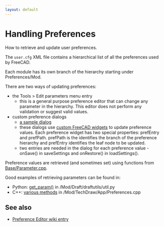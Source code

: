 ```yaml
---
layout: default
---
```


#  Handling Preferences

How to retrieve and update user preferences.

The `user.cfg` XML file contains a hierarchical list of all the preferences used by FreeCAD.

Each module has its own branch of the hierarchy starting under Preferences/Mod.

There are two ways of updating preferences: 
* the Tools > Edit parameters menu entry
    * this is a general purpose preference editor that can change any parameter in the hierarchy. This editor does not perform any validation or suggest valid values.
* custom preference dialogs
    * [a sample dialog](https://github.com/FreeCAD/FreeCAD/blob/master/src/Mod/Part/Gui/DlgSettingsMeasure.cpp)
    * these dialogs use [custom FreeCAD widgets](https://wiki.freecad.org/Compile_on_Windows/en#Qt_Designer_plugin) to update preference values.  Each preference widget has two special properties: prefEntry and prefPath.  prefPath is the identifies the branch of the preference hierarchy and prefEntry identifies the leaf node to be updated.
    * two entries are needed in the dialog for each preference value - onSave() in saveSettings and onRestore() in loadSettings().
    
Preference values are retrieved (and sometimes set) using functions from [Base/Parameter.cpp](https://github.com/FreeCAD/FreeCAD/blob/master/src/Base/Parameter.cpp).

Good examples of retrieving parameters can be found in:
* Python: [get_param()](https://github.com/FreeCAD/FreeCAD/blob/master/src/Mod/Draft/draftutils/utils.py) in /Mod/Draft/draftutils/util.py
* C++: [various methods](https://github.com/FreeCAD/FreeCAD/blob/master/src/Mod/TechDraw/App/Preferences.cpp) in /Mod/TechDraw/App/Preferences.cpp

## See also

* [Preference Editor wiki entry](https://wiki.freecad.org/Preferences_Editor)
